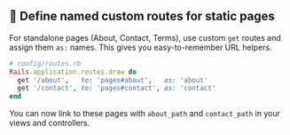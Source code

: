 ## 🔖 Define named custom routes for static pages

For standalone pages (About, Contact, Terms), use custom `get` routes and assign them `as:` names. This gives you easy-to-remember URL helpers.

```ruby
# config/routes.rb
Rails.application.routes.draw do
  get '/about',   to: 'pages#about',   as: 'about'
  get '/contact', to: 'pages#contact', as: 'contact'
end
```

You can now link to these pages with `about_path` and `contact_path` in your views and controllers.